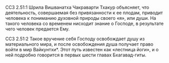 ССЗ 2.51:1	Шрила Вишванатха Чакраварти Тхакур объясняет, что деятельность, совершаемая без привязанности к ее плодам, приводит человека к пониманию духовной природы своего «я», или души. На такого человека со временем нисходит знание о Господе, в результате чего человек предается Ему.

ССЗ 2.51:2	Такое вручение себя Господу освобождает душу из материального мира, и после освобождения душа получает право войти в мир Вайкунтхи\*. Этот путь известен как «лестница йоги», и о ней подробно говорится в первых шести главах Бхагавад-гиты.